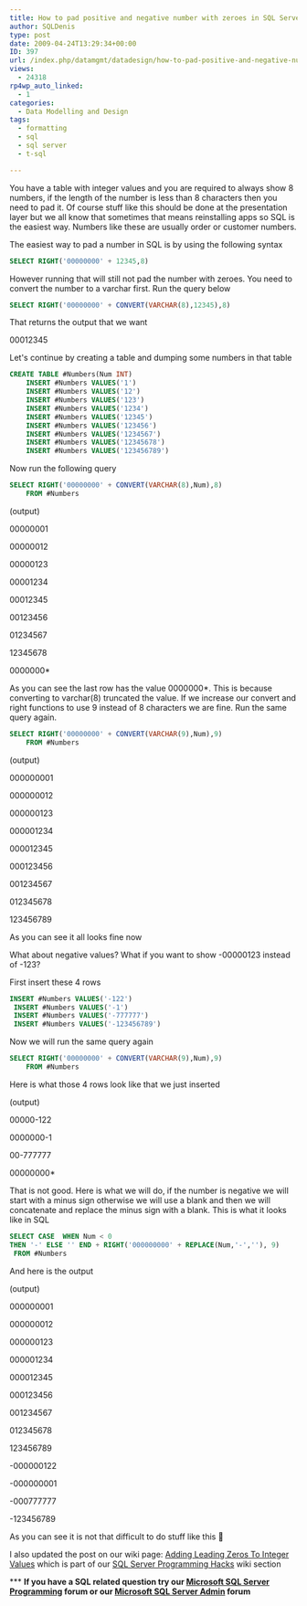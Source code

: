```yaml
---
title: How to pad positive and negative number with zeroes in SQL Server?
author: SQLDenis
type: post
date: 2009-04-24T13:29:34+00:00
ID: 397
url: /index.php/datamgmt/datadesign/how-to-pad-positive-and-negative-number/
views:
  - 24318
rp4wp_auto_linked:
  - 1
categories:
  - Data Modelling and Design
tags:
  - formatting
  - sql
  - sql server
  - t-sql

---
```

You have a table with integer values and you are required to always show 8 numbers, if the length of the number is less than 8 characters then you need to pad it. Of course stuff like this should be done at the presentation layer but we all know that sometimes that means reinstalling apps so SQL is the easiest way. Numbers like these are usually order or customer numbers.
  
The easiest way to pad a number in SQL is by using the following syntax

```sql
SELECT RIGHT('00000000' + 12345,8)
```

However running that will still not pad the number with zeroes. You need to convert the number to a varchar first. Run the query below

```sql
SELECT RIGHT('00000000' + CONVERT(VARCHAR(8),12345),8)
```

That returns the output that we want

00012345

Let's continue by creating a table and dumping some numbers in that table

```sql
CREATE TABLE #Numbers(Num INT)
    INSERT #Numbers VALUES('1')
    INSERT #Numbers VALUES('12')
    INSERT #Numbers VALUES('123')
    INSERT #Numbers VALUES('1234')
    INSERT #Numbers VALUES('12345')
    INSERT #Numbers VALUES('123456')
    INSERT #Numbers VALUES('1234567')
    INSERT #Numbers VALUES('12345678')
    INSERT #Numbers VALUES('123456789')
```

Now run the following query

```sql
SELECT RIGHT('00000000' + CONVERT(VARCHAR(8),Num),8)
    FROM #Numbers
```

(output)
  
00000001
  
00000012
  
00000123
  
00001234
  
00012345
  
00123456
  
01234567
  
12345678
  
0000000*

As you can see the last row has the value 0000000*. This is because converting to varchar(8) truncated the value. If we increase our convert and right functions to use 9 instead of 8 characters we are fine. Run the same query again.

```sql
SELECT RIGHT('00000000' + CONVERT(VARCHAR(9),Num),9)
    FROM #Numbers
```

(output)
  
000000001
  
000000012
  
000000123
  
000001234
  
000012345
  
000123456
  
001234567
  
012345678
  
123456789

As you can see it all looks fine now

What about negative values? What if you want to show -00000123 instead of -123?
  
First insert these 4 rows

```sql
INSERT #Numbers VALUES('-122')
 INSERT #Numbers VALUES('-1')
 INSERT #Numbers VALUES('-777777')
 INSERT #Numbers VALUES('-123456789')
```

Now we will run the same query again

```sql
SELECT RIGHT('00000000' + CONVERT(VARCHAR(9),Num),9)
    FROM #Numbers
```

Here is what those 4 rows look like that we just inserted

(output)
  
00000-122
  
0000000-1
  
00-777777
  
00000000*

That is not good. Here is what we will do, if the number is negative we will start with a minus sign otherwise we will use a blank and then we will concatenate and replace the minus sign with a blank. This is what it looks like in SQL

```sql
SELECT CASE  WHEN Num < 0
THEN '-' ELSE '' END + RIGHT('000000000' + REPLACE(Num,'-',''), 9)
 FROM #Numbers
```

And here is the output

(output)
  
000000001
  
000000012
  
000000123
  
000001234
  
000012345
  
000123456
  
001234567
  
012345678
  
123456789
  
-000000122
  
-000000001
  
-000777777
  
-123456789

As you can see it is not that difficult to do stuff like this 🙂

I also updated the post on our wiki page: [Adding Leading Zeros To Integer Values][1] which is part of our [SQL Server Programming Hacks][2] wiki section

\*** **If you have a SQL related question try our [Microsoft SQL Server Programming][3] forum or our [Microsoft SQL Server Admin][4] forum**<ins></ins>

 [1]: http://wiki.lessthandot.com/index.php/Adding_Leading_Zeros_To_Integer_Values
 [2]: http://wiki.lessthandot.com/index.php/SQL_Server_Programming_Hacks_-_100%2B_List
 [3]: http://forum.lessthandot.com/viewforum.php?f=17
 [4]: http://forum.lessthandot.com/viewforum.php?f=22